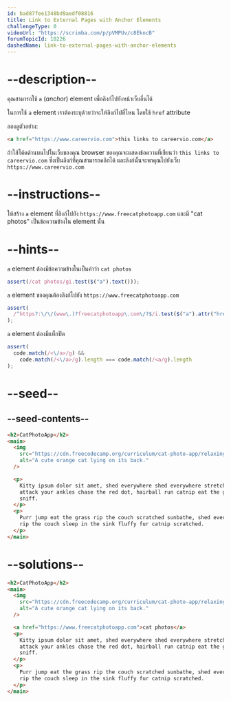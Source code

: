 ```yaml
---
id: bad87fee1348bd9aedf08816
title: Link to External Pages with Anchor Elements
challengeType: 0
videoUrl: "https://scrimba.com/p/pVMPUv/c8EkncB"
forumTopicId: 18226
dashedName: link-to-external-pages-with-anchor-elements
---
```


# --description--

คุณสามารถใช้ `a` (_anchor_) element เพื่อลิงก์ไปยังหน้าเว็บอื่นได้

ในการใช้ `a` element เราต้องระบุด้วยว่าจะให้ลิงก์ไปที่ไหน โดยใช้ `href` attribute

ลองดูตัวอย่าง:

```html
<a href="https://www.careervio.com">this links to careervio.com</a>
```

ถ้าใส้โค้ดด้านบนไปในเว็บของคุณ browser ของคุณจะแสดงข้อความที่เขียนว่า `this links to careervio.com` ซึ่งเป็นลิงก์ที่คุณสามารถคลิกได้
และลิงก์นั้นจะพาคุณไปยังเว็บ `https://www.careervio.com`

# --instructions--

ให้สร้าง `a` element ที่ลิงก์ไปยัง `https://www.freecatphotoapp.com` และมี "cat photos" เป็นข้อความข้างใน element นั้น

# --hints--

`a` element ต้องมีข้อความข้างในเป็นคำว่า `cat photos`

```js
assert(/cat photos/gi.test($("a").text()));
```

`a` element ของคุณต้องลิงก์ไปยัง `https://www.freecatphotoapp.com`

```js
assert(
  /^https?:\/\/(www\.)?freecatphotoapp\.com\/?$/i.test($("a").attr("href"))
);
```

`a` element ต้องมีแท็กปิด

```js
assert(
  code.match(/<\/a>/g) &&
    code.match(/<\/a>/g).length === code.match(/<a/g).length
);
```

# --seed--

## --seed-contents--

```html
<h2>CatPhotoApp</h2>
<main>
  <img
    src="https://cdn.freecodecamp.org/curriculum/cat-photo-app/relaxing-cat.jpg"
    alt="A cute orange cat lying on its back."
  />

  <p>
    Kitty ipsum dolor sit amet, shed everywhere shed everywhere stretching
    attack your ankles chase the red dot, hairball run catnip eat the grass
    sniff.
  </p>
  <p>
    Purr jump eat the grass rip the couch scratched sunbathe, shed everywhere
    rip the couch sleep in the sink fluffy fur catnip scratched.
  </p>
</main>
```

# --solutions--

```html
<h2>CatPhotoApp</h2>
<main>
  <img
    src="https://cdn.freecodecamp.org/curriculum/cat-photo-app/relaxing-cat.jpg"
    alt="A cute orange cat lying on its back."
  />

  <a href="https://www.freecatphotoapp.com">cat photos</a>
  <p>
    Kitty ipsum dolor sit amet, shed everywhere shed everywhere stretching
    attack your ankles chase the red dot, hairball run catnip eat the grass
    sniff.
  </p>
  <p>
    Purr jump eat the grass rip the couch scratched sunbathe, shed everywhere
    rip the couch sleep in the sink fluffy fur catnip scratched.
  </p>
</main>
```
